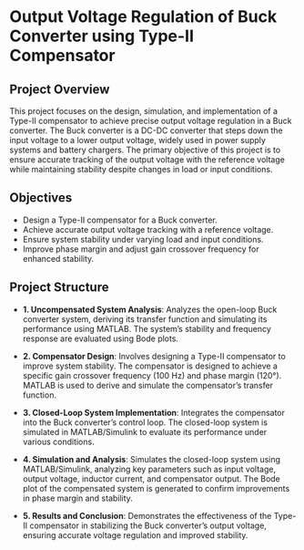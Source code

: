 # Output Voltage Regulation of Buck Converter using Type-II Compensator

## Project Overview

This project focuses on the design, simulation, and implementation of a Type-II compensator to achieve precise output voltage regulation in a Buck converter. The Buck converter is a DC-DC converter that steps down the input voltage to a lower output voltage, widely used in power supply systems and battery chargers. The primary objective of this project is to ensure accurate tracking of the output voltage with the reference voltage while maintaining stability despite changes in load or input conditions.

## Objectives

- Design a Type-II compensator for a Buck converter.
- Achieve accurate output voltage tracking with a reference voltage.
- Ensure system stability under varying load and input conditions.
- Improve phase margin and adjust gain crossover frequency for enhanced stability.

## Project Structure

- **1. Uncompensated System Analysis**: Analyzes the open-loop Buck converter system, deriving its transfer function and simulating its performance using MATLAB. The system’s stability and frequency response are evaluated using Bode plots.
  
- **2. Compensator Design**: Involves designing a Type-II compensator to improve system stability. The compensator is designed to achieve a specific gain crossover frequency (100 Hz) and phase margin (120°). MATLAB is used to derive and simulate the compensator’s transfer function.

- **3. Closed-Loop System Implementation**: Integrates the compensator into the Buck converter’s control loop. The closed-loop system is simulated in MATLAB/Simulink to evaluate its performance under various conditions.

- **4. Simulation and Analysis**: Simulates the closed-loop system using MATLAB/Simulink, analyzing key parameters such as input voltage, output voltage, inductor current, and compensator output. The Bode plot of the compensated system is generated to confirm improvements in phase margin and stability.

- **5. Results and Conclusion**: Demonstrates the effectiveness of the Type-II compensator in stabilizing the Buck converter’s output voltage, ensuring accurate voltage regulation and improved stability.

